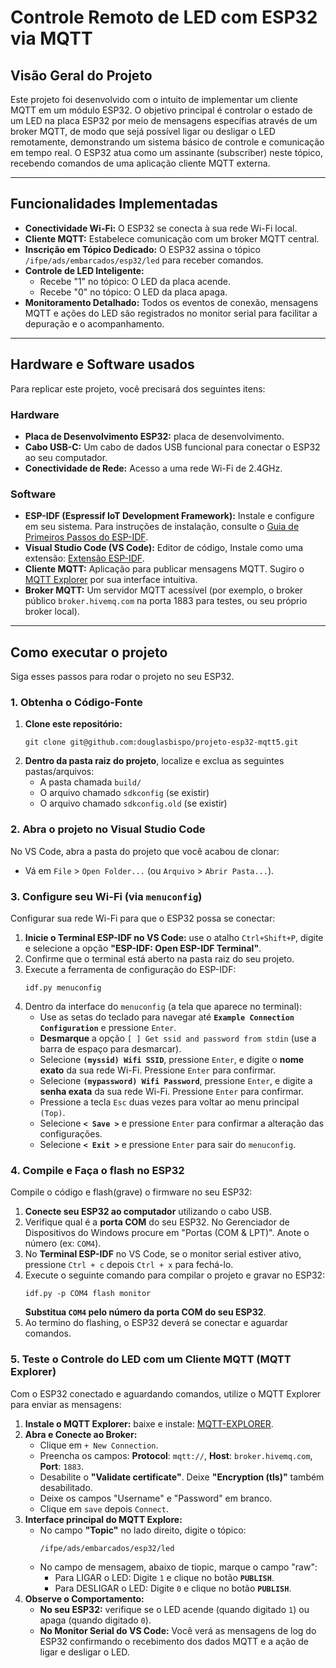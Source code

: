 # Controle Remoto de LED com ESP32 via MQTT

## Visão Geral do Projeto

Este projeto foi desenvolvido com o intuito de implementar um cliente MQTT em um módulo ESP32. O objetivo principal é controlar o estado de um LED na placa ESP32 por meio de mensagens específias através de um broker MQTT, de modo que sejá possível ligar ou desligar o LED remotamente, demonstrando um sistema básico de controle e comunicação em tempo real. O ESP32 atua como um assinante (subscriber) neste tópico, recebendo comandos de uma aplicação cliente MQTT externa.

*** 

## Funcionalidades Implementadas

* **Conectividade Wi-Fi:** O ESP32 se conecta à sua rede Wi-Fi local.
* **Cliente MQTT:** Estabelece comunicação com um broker MQTT central.
* **Inscrição em Tópico Dedicado:** O ESP32 assina o tópico `/ifpe/ads/embarcados/esp32/led` para receber comandos.
* **Controle de LED Inteligente:**
    * Recebe "1" no tópico: O LED da placa acende.
    * Recebe "0" no tópico: O LED da placa apaga.
* **Monitoramento Detalhado:** Todos os eventos de conexão, mensagens MQTT e ações do LED são registrados no monitor serial para facilitar a depuração e o acompanhamento.

***

## Hardware e Software usados

Para replicar este projeto, você precisará dos seguintes itens:

### Hardware

* **Placa de Desenvolvimento ESP32:** placa de desenvolvimento.
* **Cabo USB-C:** Um cabo de dados USB funcional para conectar o ESP32 ao seu computador.
* **Conectividade de Rede:** Acesso a uma rede Wi-Fi de 2.4GHz.

### Software

* **ESP-IDF (Espressif IoT Development Framework):** Instale e configure em seu sistema. Para instruções de instalação, consulte o [Guia de Primeiros Passos do ESP-IDF](https://docs.espressif.com/projects/esp-idf/en/stable/esp32/get-started/index.html).
* **Visual Studio Code (VS Code):** Editor de código, Instale como uma extensão: [Extensão ESP-IDF](https://github.com/espressif/vscode-esp-idf-extension).
* **Cliente MQTT:** Aplicação para publicar mensagens MQTT. Sugiro o [MQTT Explorer](https://mqtt-explorer.com/) por sua interface intuitiva.
* **Broker MQTT:** Um servidor MQTT acessível (por exemplo, o broker público `broker.hivemq.com` na porta 1883 para testes, ou seu próprio broker local).

***

## Como executar o projeto

Siga esses passos para rodar o projeto no seu ESP32.

### 1. Obtenha o Código-Fonte

1. **Clone este repositório:**
   ```
   git clone git@github.com:douglasbispo/projeto-esp32-mqtt5.git
   ```
2.  **Dentro da pasta raiz do projeto**, localize e exclua as seguintes pastas/arquivos:
    * A pasta chamada `build/`
    * O arquivo chamado `sdkconfig` (se existir)
    * O arquivo chamado `sdkconfig.old` (se existir)

### 2. Abra o projeto no Visual Studio Code

No VS Code, abra a pasta do projeto que você acabou de clonar:

* Vá em `File` > `Open Folder...` (ou `Arquivo` > `Abrir Pasta...`).

### 3. Configure seu Wi-Fi (via `menuconfig`)

Configurar sua rede Wi-Fi para que o ESP32 possa se conectar:

1.  **Inicie o Terminal ESP-IDF no VS Code:** use o atalho `Ctrl+Shift+P`, digite e selecione a opção **"ESP-IDF: Open ESP-IDF Terminal"**.
2.  Confirme que o terminal está aberto na pasta raiz do seu projeto.
3.  Execute a ferramenta de configuração do ESP-IDF:
    ```
    idf.py menuconfig
    ```
4.  Dentro da interface do `menuconfig` (a tela que aparece no terminal):
    * Use as setas do teclado para navegar até **`Example Connection Configuration`** e pressione `Enter`.
    * **Desmarque** a opção `[ ] Get ssid and password from stdin` (use a barra de espaço para desmarcar).
    * Selecione **`(myssid) Wifi SSID`**, pressione `Enter`, e digite o **nome exato** da sua rede Wi-Fi. Pressione `Enter` para confirmar.
    * Selecione **`(mypassword) Wifi Password`**, pressione `Enter`, e digite a **senha exata** da sua rede Wi-Fi. Pressione `Enter` para confirmar.
    * Pressione a tecla `Esc` duas vezes para voltar ao menu principal `(Top)`.
    * Selecione **`< Save >`** e pressione `Enter` para confirmar a alteração das configurações.
    * Selecione **`< Exit >`** e pressione `Enter` para sair do `menuconfig`.

### 4. Compile e Faça o flash no ESP32

Compile o código e flash(grave) o firmware no seu ESP32:

1.  **Conecte seu ESP32 ao computador** utilizando o cabo USB.
2.  Verifique qual é a **porta COM** do seu ESP32. No Gerenciador de Dispositivos do Windows procure em "Portas (COM & LPT)". Anote o número (ex: `COM4`).
3.  No **Terminal ESP-IDF** no VS Code, se o monitor serial estiver ativo, pressione `Ctrl + c` depois `Ctrl + x` para fechá-lo.
4.  Execute o seguinte comando para compilar o projeto e gravar no ESP32:
    ```
    idf.py -p COM4 flash monitor
    ```
    **Substitua `COM4` pelo número da porta COM do seu ESP32**.
5.  Ao termino do flashing, o ESP32 deverá se conectar e aguardar comandos.

### 5. Teste o Controle do LED com um Cliente MQTT (MQTT Explorer)

Com o ESP32 conectado e aguardando comandos, utilize o MQTT Explorer para enviar as mensagens:

1.  **Instale o MQTT Explorer:** baixe e instale: [MQTT-EXPLORER](https://mqtt-explorer.com/).
2.  **Abra e Conecte ao Broker:**
    * Clique em `+ New Connection`.
    * Preencha os campos: **Protocol**: `mqtt://`, **Host**: `broker.hivemq.com`, **Port**: `1883`.
    * Desabilite o **"Validate certificate"**. Deixe **"Encryption (tls)"** também desabilitado.
    * Deixe os campos "Username" e "Password" em branco.
    * Clique em `save` depois `Connect`.
3.  **Interface principal do MQTT Explore:**
    * No campo **"Topic"** no lado direito, digite o tópico:
        ```
        /ifpe/ads/embarcados/esp32/led
        ```
    * No campo de mensagem, abaixo de tiopic, marque o campo "raw":
        * Para LIGAR o LED: Digite `1` e clique no botão **`PUBLISH`**.
        * Para DESLIGAR o LED: Digite `0` e clique no botão **`PUBLISH`**.
4.  **Observe o Comportamento:**
    * **No seu ESP32:** verifique se o LED acende (quando digitado `1`) ou apaga (quando digitado `0`).
    * **No Monitor Serial do VS Code:** Você verá as mensagens de log do ESP32 confirmando o recebimento dos dados MQTT e a ação de ligar e desligar o LED.
